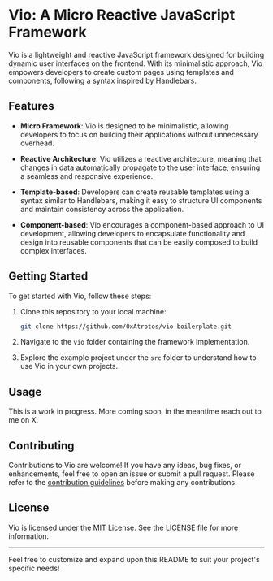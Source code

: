 # Vio: A Micro Reactive JavaScript Framework

Vio is a lightweight and reactive JavaScript framework designed for building dynamic user interfaces on the frontend. With its minimalistic approach, Vio empowers developers to create custom pages using templates and components, following a syntax inspired by Handlebars.

## Features

- **Micro Framework**: Vio is designed to be minimalistic, allowing developers to focus on building their applications without unnecessary overhead.
  
- **Reactive Architecture**: Vio utilizes a reactive architecture, meaning that changes in data automatically propagate to the user interface, ensuring a seamless and responsive experience.

- **Template-based**: Developers can create reusable templates using a syntax similar to Handlebars, making it easy to structure UI components and maintain consistency across the application.

- **Component-based**: Vio encourages a component-based approach to UI development, allowing developers to encapsulate functionality and design into reusable components that can be easily composed to build complex interfaces.

## Getting Started

To get started with Vio, follow these steps:

1. Clone this repository to your local machine:

    ```bash
    git clone https://github.com/0xAtrotos/vio-boilerplate.git
    ```

2. Navigate to the `vio` folder containing the framework implementation.

3. Explore the example project under the `src` folder to understand how to use Vio in your own projects.

## Usage

This is a work in progress. More coming soon, in the meantime reach out to me on X.

## Contributing

Contributions to Vio are welcome! If you have any ideas, bug fixes, or enhancements, feel free to open an issue or submit a pull request. Please refer to the [contribution guidelines](CONTRIBUTING.md) before making any contributions.

## License

Vio is licensed under the MIT License. See the [LICENSE](LICENSE) file for more information.

---

Feel free to customize and expand upon this README to suit your project's specific needs!
